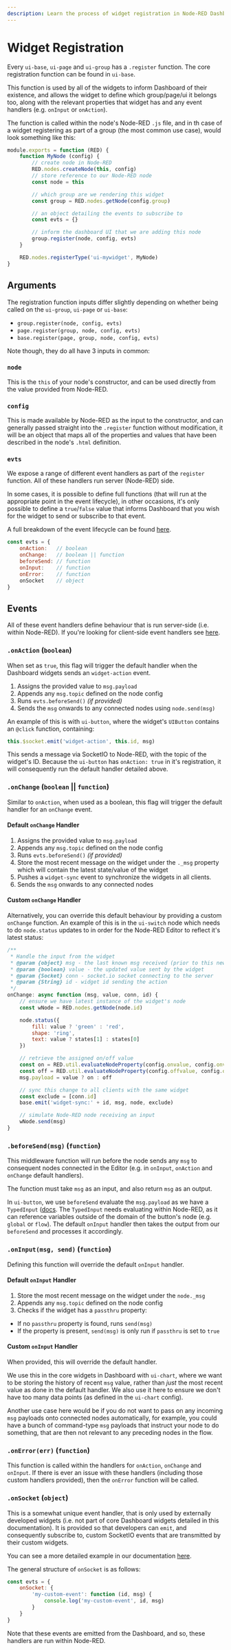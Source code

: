 ```yaml
---
description: Learn the process of widget registration in Node-RED Dashboard 2.0 to enhance your dashboard's functionality.
---
```


# Widget Registration

Every `ui-base`, `ui-page` and `ui-group` has a `.register` function. The core registration function can be found in `ui-base`.

This function is used by all of the widgets to inform Dashboard of their existence, and allows the widget to define which group/page/ui it belongs too, along with the relevant properties that widget has and any event handlers (e.g. `onInput` or `onAction`).

The function is called within the node's Node-RED `.js` file, and in th case of a widget registering as part of a group (the most common use case), would look something like this:

```js
module.exports = function (RED) {
    function MyNode (config) {
        // create node in Node-RED
        RED.nodes.createNode(this, config)
        // store reference to our Node-RED node
        const node = this

        // which group are we rendering this widget
        const group = RED.nodes.getNode(config.group)

        // an object detailing the events to subscribe to
        const evts = {}

        // inform the dashboard UI that we are adding this node
        group.register(node, config, evts)
    }

    RED.nodes.registerType('ui-mywidget', MyNode)
}
```

## Arguments

The registration function inputs differ slightly depending on whether being called on the `ui-group`, `ui-page` or `ui-base`:

- `group.register(node, config, evts)`
- `page.register(group, node, config, evts)`
- `base.register(page, group, node, config, evts)`

Note though, they do all have 3 inputs in common:

### `node`

This is the `this` of your node's constructor, and can be used directly from the value provided from Node-RED.

### `config`

This is made available by Node-RED as the input to the constructor, and can generally passed straight into the `.register` function without modification, it will be an object that maps all of the properties and values that have been described in the node's `.html` definition.

### `evts`

We expose a range of different event handlers as part of the `register` function. All of these handlers run server (Node-RED) side.

In some cases, it is possible to define full functions (that will run at the appropriate point in the event lifecycle), in other occasions, it's only possible to define a `true`/`false` value that informs Dashboard that you wish for the widget to send or subscribe to that event.

A full breakdown of the event lifecycle can be found [here](../../contributing/guides/events.md).

```js
const evts = {
    onAction:   // boolean
    onChange:   // boolean || function
    beforeSend: // function
    onInput:    // function
    onError:    // function
    onSocket    // object
}
```

## Events

All of these event handlers define behaviour that is run server-side (i.e. within Node-RED). If you're looking for client-side event handlers see [here](../widgets/third-party.md#configuring-your-node).

### `.onAction` (`boolean`)

When set as `true`, this flag will trigger the default handler when the Dashboard widgets sends an `widget-action` event.

1. Assigns the provided value to `msg.payload`
2. Appends any `msg.topic` defined on the node config
3. Runs `evts.beforeSend()` _(if provided)_
4. Sends the `msg` onwards to any connected nodes using `node.send(msg)`

An example of this is with `ui-button`, where the widget's `UIButton` contains an `@click` function, containing:

```js
this.$socket.emit('widget-action', this.id, msg)
```

This sends a message via SocketIO to Node-RED, with the topic of the widget's ID. Because the `ui-button` has `onAction: true` in it's registration, it will consequently run the default handler detailed above.

### `.onChange` (`boolean` || `function`)

Similar to `onAction`, when used as a boolean, this flag will trigger the default handler for an `onChange` event.

#### Default `onChange` Handler

1. Assigns the provided value to `msg.payload`
2. Appends any `msg.topic` defined on the node config
3. Runs `evts.beforeSend()` _(if provided)_
4. Store the most recent message on the widget under the `._msg` property which will contain the latest state/value of the widget
5. Pushes a `widget-sync` event to synchronize the widgets in all clients.
6. Sends the `msg` onwards to any connected nodes

#### Custom `onChange` Handler

Alternatively, you can override this default behaviour by providing a custom `onChange` function. An example of this is in the `ui-switch` node which needs to do `node.status` updates to in order for the Node-RED Editor to reflect it's latest status:

```js
/**
 * Handle the input from the widget
 * @param {object} msg - the last known msg received (prior to this new value)
 * @param {boolean} value - the updated value sent by the widget
 * @param {Socket} conn - socket.io socket connecting to the server
 * @param {String} id - widget id sending the action
 */
onChange: async function (msg, value, conn, id) {
    // ensure we have latest instance of the widget's node
    const wNode = RED.nodes.getNode(node.id)

    node.status({
        fill: value ? 'green' : 'red',
        shape: 'ring',
        text: value ? states[1] : states[0]
    })

    // retrieve the assigned on/off value
    const on = RED.util.evaluateNodeProperty(config.onvalue, config.onvalueType, wNode)
    const off = RED.util.evaluateNodeProperty(config.offvalue, config.offvalueType, wNode)
    msg.payload = value ? on : off

    // sync this change to all clients with the same widget
    const exclude = [conn.id] 
    base.emit('widget-sync:' + id, msg, node, exclude)

    // simulate Node-RED node receiving an input
    wNode.send(msg)
}
```

### `.beforeSend(msg)` (`function`)

This middleware function will run before the node sends any `msg` to consequent nodes connected in the Editor (e.g. in `onInput`, `onAction` and `onChange` default handlers).

The function must take `msg` as an input, and also return `msg` as an output.

In `ui-button`, we use `beforeSend` evaluate the `msg.payload` as we have a `TypedInput` ([docs](https://nodered.org/docs/api/ui/typedInput/). The `TypedInput` needs evaluating within Node-RED, as it can reference variables outside of the domain of the button's node (e.g. `global` or `flow`). The default `onInput` handler then takes the output from our `beforeSend` and processes it accordingly.

### `.onInput(msg, send)` (`function`)

Defining this function will override the default `onInput` handler.

#### Default `onInput` Handler

1. Store the most recent message on the widget under the `node._msg`
2. Appends any `msg.topic` defined on the node config
3. Checks if the widget has a `passthru` property:
 - If no `passthru` property is found, runs `send(msg)`
 - If the property is present, `send(msg)` is only run if `passthru` is set to `true`

#### Custom `onInput` Handler

When provided, this will override the default handler.

We use this in the core widgets in Dashboard with `ui-chart`, where we want to be storing the history of recent `msg` value, rather than _just_ the most recent value as done in the default handler. We also use it here to ensure we don't have too many data points (as defined in the `ui-chart` config).

Another use case here would be if you do not want to pass on any incoming `msg` payloads onto connected nodes automatically, for example, you could have a bunch of command-type `msg` payloads that instruct your node to do something, that are then not relevant to any preceding nodes in the flow.

### `.onError(err)` (`function`)

This function is called within the handlers for `onAction`, `onChange` and `onInput`. If there is ever an issue with these handlers (including those custom handlers provided), then the `onError` function will be called.

### `.onSocket` (`object`)

This is a somewhat unique event handler, that is only used by externally developed widgets (i.e. not part of core Dashboard widgets detailed in this documentation). It is provided so that developers can `emit`, and consequently subscribe to, custom SocketIO events that are transmitted by their custom widgets.

You can see a more detailed example in our documentation [here](../widgets/third-party.md#custom-socketio-events).

The general structure of `onSocket` is as follows:

```js
const evts = {
    onSocket: {
        'my-custom-event': function (id, msg) {
            console.log('my-custom-event', id, msg)
        }
    }
}
```

Note that these events are emitted from the Dashboard, and so, these handlers are run within Node-RED.